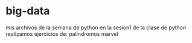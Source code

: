 # big-data
mis archivos de la semana de python
en la sesion1 de la clase de python 
realizamos ejercicios de:
palindromos
marvel
